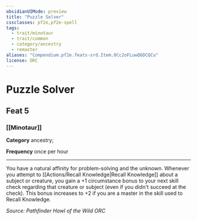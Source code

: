 ```yaml
---
obsidianUIMode: preview
title: "Puzzle Solver"
cssclasses: pf2e,pf2e-spell
tags:
  - trait/minotaur
  - trait/common
  - category/ancestry
  - remaster
aliases: "Compendium.pf2e.feats-srd.Item.0Cc2oFLuwQ6DCQCu"
license: ORC
---
```

# Puzzle Solver
## Feat 5
### [[Minotaur]]

**Category** ancestry; 




**Frequency** once per hour

* * *

You have a natural affinity for problem-solving and the unknown. Whenever you attempt to [[Actions/Recall Knowledge|Recall Knowledge]] about a subject or creature, you gain a +1 circumstance bonus to your next skill check regarding that creature or subject (even if you didn't succeed at the check). This bonus increases to +2 if you are a master in the skill used to Recall Knowledge.

*Source: Pathfinder Howl of the Wild*
*ORC*
